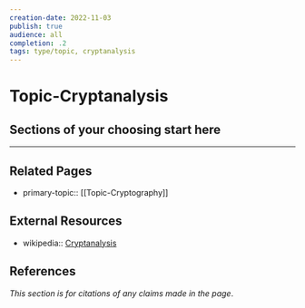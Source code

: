 ```yaml
---
creation-date: 2022-11-03
publish: true
audience: all
completion: .2
tags: type/topic, cryptanalysis
---
```

# Topic-Cryptanalysis

## Sections of your choosing start here

---
## Related Pages
- primary-topic:: [[Topic-Cryptography]]

## External Resources
- wikipedia:: [Cryptanalysis](https://en.wikipedia.org/wiki/Cryptanalysis)

## References
*This section is for citations of any claims made in the page*.
